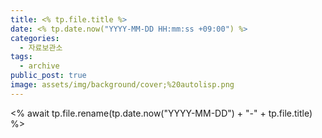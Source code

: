 ```yaml
---
title: <% tp.file.title %>
date: <% tp.date.now("YYYY-MM-DD HH:mm:ss +09:00") %>
categories:
  - 자료보관소
tags:
  - archive
public_post: true
image: assets/img/background/cover;%20autolisp.png
---
```

<% await tp.file.rename(tp.date.now("YYYY-MM-DD") + "-" + tp.file.title) %>
